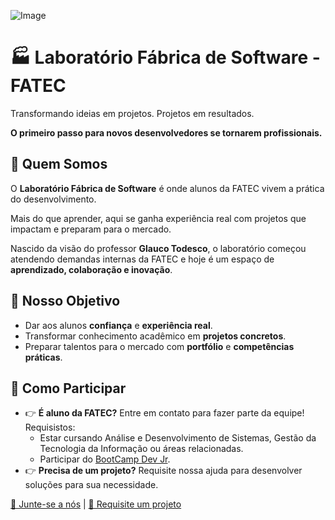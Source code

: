 ![Image](https://github.com/user-attachments/assets/3bb75c06-abda-42b9-b847-8e97bb29ec3c)


# 🏭 Laboratório Fábrica de Software - FATEC

Transformando ideias em projetos. Projetos em resultados.  

**O primeiro passo para novos desenvolvedores se tornarem profissionais.**

## 🎯 Quem Somos

O **Laboratório Fábrica de Software** é onde alunos da FATEC vivem a prática do desenvolvimento.  

Mais do que aprender, aqui se ganha experiência real com projetos que impactam e preparam para o mercado.

Nascido da visão do professor **Glauco Todesco**, o laboratório começou atendendo demandas internas da FATEC e hoje é um espaço de **aprendizado, colaboração e inovação**.

## 🌱 Nosso Objetivo

- Dar aos alunos **confiança** e **experiência real**.
- Transformar conhecimento acadêmico em **projetos concretos**.
- Preparar talentos para o mercado com **portfólio** e **competências práticas**.

## 🤝 Como Participar

- 👉 **É aluno da FATEC?** Entre em contato para fazer parte da equipe!
     Requisistos:
    - Estar cursando Análise e Desenvolvimento de Sistemas, Gestão da Tecnologia da Informação ou áreas relacionadas.
     - Participar do [BootCamp Dev Jr](https://bootcampdevjr.com/).
- 👉 **Precisa de um projeto?** Requisite nossa ajuda para desenvolver soluções para sua necessidade.

[🚀 Junte-se a nós](#) | [📢 Requisite um projeto](#)
